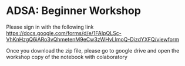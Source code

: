 # ADSA: Beginner Workshop
Please sign in with the following link 
https://docs.google.com/forms/d/e/1FAIpQLSc-VhKnHzgQ6iARo3vQhmetenM9eCw3zWHvLlmoQ-DizdYXFQ/viewform

Once you download the zip file, please go to google drive and open the workshop copy of the notebook with colaboratory
